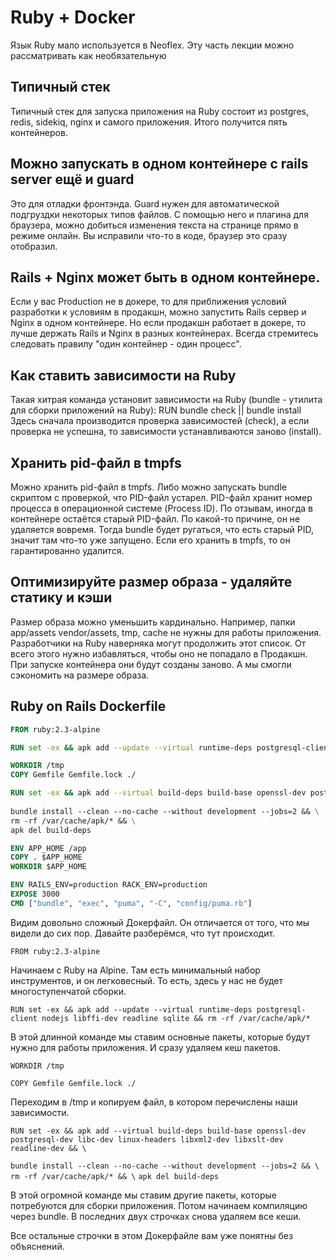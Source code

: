 # Ruby + Docker
Язык Ruby мало используется в Neoflex. Эту часть лекции можно рассматривать как необязательную
## Типичный стек
Типичный стек для запуска приложения на Ruby состоит из postgres, redis, sidekiq, nginx и самого приложения. Итого получится пять контейнеров.
## Можно запускать в одном контейнере с rails server ещё и guard
Это для отладки фронтэнда. Guard нужен для автоматической подгруздки некоторых типов файлов. С помощью него и плагина для браузера, можно добиться изменения текста на странице прямо в режиме онлайн. Вы исправили что-то в коде, браузер это сразу отобразил.
## Rails + Nginx может быть в одном контейнере.
Если у вас Production не в докере, то для приближения условий разработки к условиям в продакшн, можно запустить Rails сервер и Nginx в одном контейнере.
Но если продакшн работает в докере, то лучше держать Rails и Nginx в разных контейнерах. Всегда стремитесь следовать правилу "один контейнер - один процесс".
## Как ставить зависимости на Ruby
Такая хитрая команда установит зависимости на Ruby (bundle - утилита для сборки приложений на Ruby):
RUN bundle check || bundle install
Здесь сначала производится проверка зависимостей (check), а если проверка не успешна, то зависимости устанавливаются заново (install).
## Хранить pid-файл в tmpfs
Можно хранить pid-файл в tmpfs. Либо можно запускать bundle скриптом с проверкой, что PID-файл устарел.
PID-файл хранит номер процесса в операционной системе (Process ID).
По отзывам, иногда в контейнере остаётся старый PID-файл. По какой-то причине, он не удаляется вовремя. Тогда bundle будет ругаться, что есть старый PID, значит там что-то уже запущено.
Если его хранить в tmpfs, то он гарантированно удалится.
## Оптимизируйте размер образа - удаляйте статику и кэши
Размер образа можно уменьшить кардинально. Например, папки app/assets vendor/assets, tmp, cache не нужны для работы приложения. Разработчики на Ruby наверняка могут продолжить этот список. От всего этого нужно избавляться, чтобы оно не попадало в Продакшн. При запуске контейнера они будут созданы заново. А мы смогли сэкономить на размере образа.
## Ruby on Rails Dockerfile
```dockerfile
FROM ruby:2.3-alpine

RUN set -ex && apk add --update --virtual runtime-deps postgresql-client nodejs libffi-dev readline sqlite && rm -rf /var/cache/apk/*

WORKDIR /tmp
COPY Gemfile Gemfile.lock ./

RUN set -ex && apk add --virtual build-deps build-base openssl-dev postgresql-dev libc-dev linux-headers libxml2-dev libxslt-dev readline-dev && \
 
bundle install --clean --no-cache --without development --jobs=2 && \
rm -rf /var/cache/apk/* && \
apk del build-deps

ENV APP_HOME /app
COPY . $APP_HOME
WORKDIR $APP_HOME

ENV RAILS_ENV=production RACK_ENV=production
EXPOSE 3000
CMD ["bundle", "exec", "puma", "-C", "config/puma.rb"]
```
Видим довольно сложный Докерфайл. Он отличается от того, что мы видели до сих пор. Давайте разберёмся, что тут происходит.

`FROM ruby:2.3-alpine`

Начинаем с Ruby на Alpine. Там есть минимальный набор инструментов, и он легковесный. То есть, здесь у нас не будет многоступенчатой сборки.

`RUN set -ex && apk add --update --virtual runtime-deps postgresql-client nodejs libffi-dev readline sqlite && rm -rf /var/cache/apk/*`

В этой длинной команде мы ставим основные пакеты, которые будут нужно для работы приложения. И сразу удаляем кеш пакетов.

`WORKDIR /tmp`

`COPY Gemfile Gemfile.lock ./`

Переходим в /tmp и копируем файл, в котором перечислены наши зависимости.

`RUN set -ex && apk add --virtual build-deps build-base openssl-dev postgresql-dev libc-dev linux-headers libxml2-dev libxslt-dev readline-dev && \`

`bundle install --clean --no-cache --without development --jobs=2 && \`
`rm -rf /var/cache/apk/* && \`
`apk del build-deps`

В этой огромной команде мы ставим другие пакеты, которые потребуются для сборки приложения. Потом начинаем компиляцию через bundle. В последних двух строчках снова удаляем все кеши.

Все остальные строчки в этом Докерфайле вам уже понятны без объяснений.